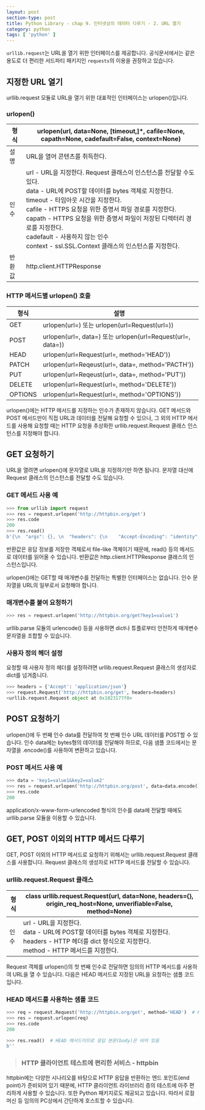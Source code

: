 ```yaml
---
layout: post
section-type: post
title: Python Library - chap 9. 인터넷상의 데이터 다루기 - 2. URL 열기
category: python
tags: [ 'python' ]
---
```


`urllib.request`는 URL을 열기 위한 인터페이스를 제공합니다. 공식문서에서는 같은 용도로 더 편리한 서드파티 패키지인 `requests`의 이용을 권장하고 있습니다.

## 지정한 URL 열기
urllib.request 모듈로 URL을 열기 위한 대표적인 인터페이스는 urlopen()입니다.

### urlopen()

형식 | urlopen(url, data=None, [timeout,]\*, cafile=None, capath=None, cadefault=False, context=None)
---|---
설명 | URL을 열어 콘텐츠를 취득한다.
인수 | url - URL을 지정한다. Request 클래스이 인스턴스를 전달할 수도 있다. <br> data - URL에 POST할 데이터를 bytes 객체로 지정한다. <br> timeout - 타임아웃 시간을 지정한다. <br> cafile - HTTPS 요청을 위한 증명서 파일 경로를 지정한다. <br> capath - HTTPS 요청을 위한 증명서 파일이 저장된 디렉터리 경로를 지정한다. <br> cadefault - 사용하지 않는 인수 <br> context - ssl.SSL.Context 클래스의 인스턴스를 지정한다.
반환값 | http.client.HTTPResponse

### HTTP 메서드별 urlopen() 호출

형식 | 설명
---|---
GET | urlopen(url=<url>) 또는 urlopen(url=Request(url=<url>))
POST | urlopen(url=<url>, data=<data>) 또는 urlopen(url=Request(url=<url>, data=<data>))
HEAD | urlopen(url=Request(url=<url>, method='HEAD'))
PATCH | urlopen(url=Reqeust(url=<url>, data=<data>, method='PACTH'))
PUT | urlopen(url=Reqeust(url=<url>, data=<data>, method='PUT'))
DELETE | urlopen(url=Request(url=<url>, method='DELETE'))
OPTIONS | urlopen(url=Request(url=<url>, method='OPTIONS'))

urlopen()에는 HTTP 메서드를 지정하는 인수가 존재하지 않습니다. GET 메서드와 POST 메서드만이 직접 URL과 데이터를 전달해 요청할 수 있으나, 그 외의 HTTP 메서드를 사용해 요청할 때는 HTTP 요청을 추상화한 urllib.request.Request 클래스 인스턴스를 지정해야 합니다.

## GET 요청하기
URL을 열려면 urlopen()에 문자열로 URL을 지정하기만 하면 됩니다. 문자열 대신에 Request 클래스의 인스턴스를 전달할 수도 있습니다.

### GET 메서드 사용 예

```python
>>> from urllib import request
>>> res = request.urlopen('http://httpbin.org/get')
>>> res.code
200
>>> res.read()
b'{\n  "args": {}, \n  "headers": {\n    "Accept-Encoding": "identity", \n    "Connection": "close", \n    "Host": "httpbin.org", \n    "User-Agent": "Python-urllib/3.5"\n  }, \n  "origin": "124.58.160.186", \n  "url": "http://httpbin.org/get"\n}\n'
```
반환값은 응답 정보를 저장한 객체로서 file-like 객체이기 때문에, read() 등의 메서드로 데이터를 읽어올 수 있습니다. 반환값은 http.client.HTTPResponse 클래스의 인스턴스입니다.  

urlopen()에는 GET할 때 매개변수를 전달하는 특별한 인터페이스는 없습니다. 인수 문자열을 URL의 일부로서 요청해야 합니다.

### 매개변수를 붙여 요청하기

```python
>>> res = request.urlopen('http://httpbin.org/get?key1=value1')
```

urllib.parse 모듈의 urlencode() 등을 사용하면 dict나 튜플로부터 안전하게 매개변수 문자열을 조합할 수 있습니다.

### 사용자 정의 헤더 설정
요청할 때 사용자 정의 헤더를 설정하려면 urllib.request.Request 클래스의 생성자로 dict를 넘겨줍니다.

```python
>>> headers = {'Accept': 'application/json'}
>>> request.Request('http://httpbin.org/get', headers=headers)
<urllib.request.Request object at 0x1023177f0>
```

## POST 요청하기
urlopen()에 두 번째 인수 data를 전달하여 첫 번째 인수 URL 데이터를 POST할 수 있습니다. 인수 data에는 bytes형의 데이터를 전달해야 하므로, 다음 샘플 코드에서는 문자열을 .encode()를 사용하여 변환하고 있습니다.

### POST 메서드 사용 예

```python
>>> data = 'key1=value1&key2=value2'
>>> res = request.urlopen('http://httpbin.org/post', data=data.encode())
>>> res.code
200
```

application/x-www-form-urlencoded 형식의 인수를 data에 전달할 때에도 urllib.parse 모듈을 이용할 수 있습니다.

## GET, POST 이외의 HTTP 메서드 다루기
GET, POST 이외의 HTTP 메서드로 요청하기 위해서는 urllib.request.Request 클래스를 사용합니다. Request 클래스의 생성자로 HTTP 메서드를 전달할 수 있습니다.

### urllib.request.Request 클래스

형식 | class urllib.request.Request(url, data=None, headers={}, origin_req_host=None, unverifiable=False, method=None)
---|---
인수 | url - URL을 지정한다. <br> data - URL에 POST할 데이터를 bytes 객체로 지정한다. <br> headers - HTTP 헤더를 dict 형식으로 지정한다. <br> method - HTTP 메서드를 지정한다.

Request 객체를 urlopen()의 첫 번째 인수로 전달하면 임의의 HTTP 메서드를 사용하여 URL을 열 수 있습니다. 다음은 HEAD 메서드로 지정된 URL을 요청하는 샘플 코드입니다.

### HEAD 메서드를 사용하는 샘플 코드

```python
>>> req = request.Request('http://httpbin.org/get', method='HEAD')  # HEAD 메서드를 사용하여 요청 작성
>>> res = request.urlopen(req)
>>> res.code
200

>>> res.read()  # HEAD 메서드이므로 응답 본문(body)은 비어 있음
b''
```

> ### HTTP 클라이언트 테스트에 편리한 서비스 - httpbin  
httpbin에는 다양한 시나리오를 바탕으로 HTTP 응답을 반환하는 엔드 포인트(end point)가 준비되어 있기 때문에, HTTP 클라이언트 라이브러리 증의 테스트에 아주 편리하게 사용할 수 있습니다.  또한 Python 패키지로도 제공되고 있습니다. 따라서 로컬 머신 등 임의의 PC상에서 간단하게 호스트할 수 있습니다.
